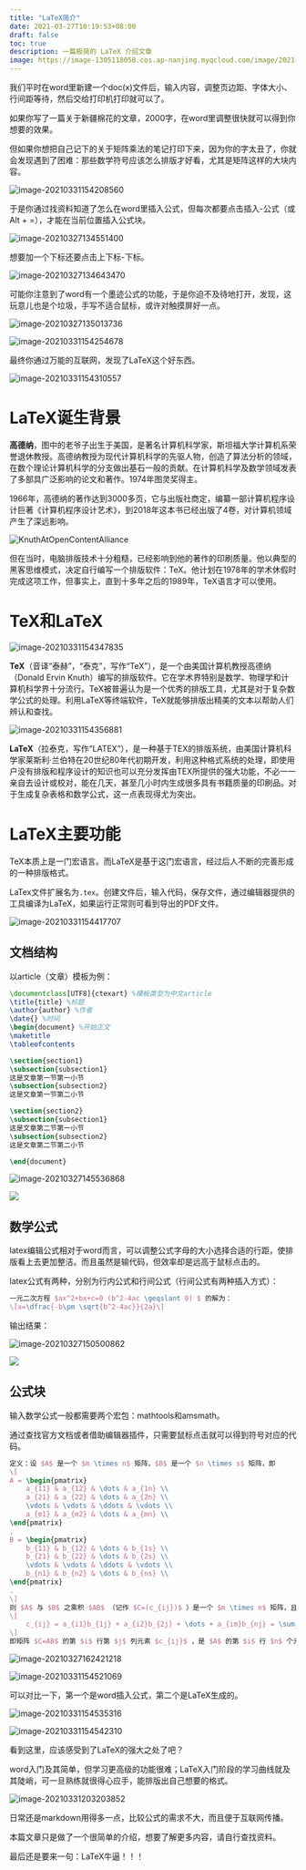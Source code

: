 ```yaml
---
title: "LaTeX简介"
date: 2021-03-27T10:19:53+08:00
draft: false
toc: true
description: 一篇极简的 LaTeX 介绍文章
image: https://image-1305118058.cos.ap-nanjing.myqcloud.com/image/2021-03-27.jpg
---
```




我们平时在word里新建一个doc(x)文件后，输入内容，调整页边距、字体大小、行间距等待，然后交给打印机打印就可以了。

如果你写了一篇关于新疆棉花的文章，2000字，在word里调整很快就可以得到你想要的效果。

但如果你想把自己记下的关于矩阵乘法的笔记打印下来，因为你的字太丑了，你就会发现遇到了困难：那些数学符号应该怎么排版才好看，尤其是矩阵这样的大块内容。

![image-20210331154208560](https://image-1305118058.cos.ap-nanjing.myqcloud.com/image/image-20210331154208560.png)

于是你通过找资料知道了怎么在word里插入公式，但每次都要点击插入-公式（或 Alt + =），才能在当前位置插入公式块。

![image-20210327134551400](https://image-1305118058.cos.ap-nanjing.myqcloud.com/image/image-20210327134551400.png)

想要加一个下标还要点击上下标-下标。

![image-20210327134643470](https://image-1305118058.cos.ap-nanjing.myqcloud.com/image/image-20210327134643470.png)

可能你注意到了word有一个墨迹公式的功能，于是你迫不及待地打开，发现，这玩意儿也是个垃圾，手写不适合鼠标，或许对触摸屏好一点。

![image-20210327135013736](https://image-1305118058.cos.ap-nanjing.myqcloud.com/image/image-20210327135013736.png)

![image-20210331154254678](https://image-1305118058.cos.ap-nanjing.myqcloud.com/image/image-20210331154254678.png)

最终你通过万能的互联网，发现了LaTeX这个好东西。

![image-20210331154310557](https://image-1305118058.cos.ap-nanjing.myqcloud.com/image/image-20210331154310557.png)

# LaTeX诞生背景

**高德纳**，图中的老爷子出生于美国，是著名计算机科学家，斯坦福大学计算机系荣誉退休教授。高德纳教授为现代计算机科学的先驱人物，创造了算法分析的领域，在数个理论计算机科学的分支做出基石一般的贡献。在计算机科学及数学领域发表了多部具广泛影响的论文和著作。1974年图灵奖得主。

1966年，高德纳的著作达到3000多页，它与出版社商定，编纂一部计算机程序设计巨著《计算机程序设计艺术》，到2018年这本书已经出版了4卷，对计算机领域产生了深远影响。

![KnuthAtOpenContentAlliance](https://image-1305118058.cos.ap-nanjing.myqcloud.com/image/KnuthAtOpenContentAlliance.jpg)

但在当时，电脑排版技术十分粗糙，已经影响到他的著作的印刷质量。他以典型的黑客思维模式，决定自行编写一个排版软件：TeX。他计划在1978年的学术休假时完成这项工作，但事实上，直到十多年之后的1989年，TeX语言才可以使用。

# TeX和LaTeX

![image-20210331154347835](https://image-1305118058.cos.ap-nanjing.myqcloud.com/image/image-20210331154347835.png)

**TeX**（音译“泰赫”，“泰克”，写作“TeX”），是一个由美国计算机教授高德纳（Donald Ervin Knuth）编写的排版软件。它在学术界特别是数学、物理学和计算机科学界十分流行。TeX被普遍认为是一个优秀的排版工具，尤其是对于复杂数学公式的处理。利用LaTeX等终端软件，TeX就能够排版出精美的文本以帮助人们辨认和查找。

![image-20210331154356881](https://image-1305118058.cos.ap-nanjing.myqcloud.com/image/image-20210331154356881.png)

**LaTeX**（拉泰克，写作“LATEX”），是一种基于TEX的排版系统，由美国计算机科学家莱斯利·兰伯特在20世纪80年代初期开发，利用这种格式系统的处理，即使用户没有排版和程序设计的知识也可以充分发挥由TEX所提供的强大功能，不必一一亲自去设计或校对，能在几天，甚至几小时内生成很多具有书籍质量的印刷品。对于生成复杂表格和数学公式，这一点表现得尤为突出。

# LaTeX主要功能

TeX本质上是一门宏语言。而LaTeX是基于这门宏语言，经过后人不断的完善形成的一种排版格式。

LaTex文件扩展名为`.tex`。创建文件后，输入代码，保存文件，通过编辑器提供的工具编译为LaTeX，如果运行正常则可看到导出的PDF文件。

![image-20210331154417707](https://image-1305118058.cos.ap-nanjing.myqcloud.com/image/image-20210331154417707.png)

## 文档结构

以article（文章）模板为例：

```latex
\documentclass[UTF8]{ctexart} %模板类型为中文article
\title{title} %标题
\author{author} %作者
\date{} %时间
\begin{document} %开始正文
\maketitle
\tableofcontents

\section{section1}
\subsection{subsection1}
这是文章第一节第一小节
\subsection{subsection2}
这是文章第一节第二小节

\section{section2}
\subsection{subsection1}
这是文章第二节第一小节
\subsection{subsection2}
这是文章第二节第二小节

\end{document}
```

![image-20210327145536868](https://image-1305118058.cos.ap-nanjing.myqcloud.com/image/image-20210327145536868.png)

![](https://image-1305118058.cos.ap-nanjing.myqcloud.com/image/image-20210331154443723.png)

## 数学公式

latex编辑公式相对于word而言，可以调整公式字母的大小选择合适的行距，使排版看上去更加整洁。而且虽然是输代码，但效率却是远高于鼠标点击的。

latex公式有两种，分别为行内公式和行间公式（行间公式有两种插入方式）：

```latex
一元二次方程 $ax^2+bx+c=0 (b^2-4ac \geqslant 0) $ 的解为：
\[x=\dfrac{-b\pm \sqrt{b^2-4ac}}{2a}\] 
```

输出结果：

![image-20210327150500862](https://image-1305118058.cos.ap-nanjing.myqcloud.com/image/image-20210327150500862.png)

![](https://image-1305118058.cos.ap-nanjing.myqcloud.com/image/image-20210331154443723.png)

## 公式块

输入数学公式一般都需要两个宏包：mathtools和amsmath。

通过查找官方文档或者借助编辑器插件，只需要鼠标点击就可以得到符号对应的代码。

```latex
定义：设 $A$ 是一个 $m \times n$ 矩阵，$B$ 是一个 $n \times s$ 矩阵，即
\[
A = \begin{pmatrix}
    a_{11} & a_{12} & \dots & a_{1n} \\
    a_{21} & a_{22} & \dots & a_{2n} \\
    \vdots & \vdots & \ddots & \vdots \\
    a_{m1} & a_{m2} & \dots & a_{mn} \\
\end{pmatrix}
,
B = \begin{pmatrix}
    b_{11} & b_{12} & \dots & b_{1s} \\
    b_{21} & b_{22} & \dots & b_{2s} \\
    \vdots & \vdots & \ddots & \vdots \\
    b_{n1} & b_{n2} & \dots & b_{ns} \\
\end{pmatrix}
.
\]
则 $A$ 与 $B$ 之乘积 $AB$ （记作 $C=(c_{ij})$ ）是一个 $m \times n$ 矩阵，且
\[
    c_{ij} = a_{i1}b_{1j} + a_{i2}b_{2j} + \dots + a_{im}b_{nj} = \sum_{k = 1}^{n} a_{ik}b_{kj}
\]
即矩阵 $C=AB$ 的第 $i$ 行第 $j$ 列元素 $c_{ij}$ ，是 $A$ 的第 $i$ 行 $n$ 个元素与 $B$ 的第 $j$ 列相应的 $n$ 个元素分别相乘的乘积之和。
```

![image-20210327162421218](https://image-1305118058.cos.ap-nanjing.myqcloud.com/image/image-20210327162421218.png)

![image-20210331154521069](https://image-1305118058.cos.ap-nanjing.myqcloud.com/image/image-20210331154521069.png)

可以对比一下，第一个是word插入公式，第二个是LaTeX生成的。

![image-20210331154535316](https://image-1305118058.cos.ap-nanjing.myqcloud.com/image/image-20210331154535316.png)

![image-20210331154542310](https://image-1305118058.cos.ap-nanjing.myqcloud.com/image/image-20210331154542310.png)

看到这里，应该感受到了LaTeX的强大之处了吧？

word入门及其简单，但学习更高级的功能很难；LaTeX入门阶段的学习曲线就及其陡峭，可一旦熟练就很得心应手，能排版出自己想要的格式。

![image-20210331203203852](https://image-1305118058.cos.ap-nanjing.myqcloud.com/image/image-20210331203203852.png)

日常还是markdown用得多一点，比较公式的需求不大，而且便于互联网传播。

本篇文章只是做了一个很简单的介绍，想要了解更多内容，请自行查找资料。

最后还是要来一句：LaTeX牛逼！！！



